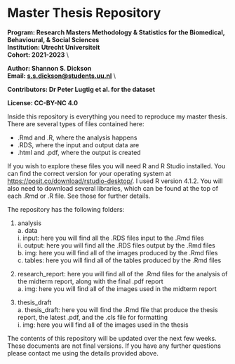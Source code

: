 # Master Thesis Repository

**Program: Research Masters Methodology & Statistics for the Biomedical, Behavioural, & Social Sciences** \
**Institution: Utrecht Universiteit** \
**Cohort: 2021-2023** \

**Author: Shannon S. Dickson** \
**Email: s.s.dickson@students.uu.nl** \

**Contributors: Dr Peter Lugtig et al. for the dataset**

**License: CC-BY-NC 4.0** 

Inside this repository is everything you need to reproduce my master thesis. There are several types of files contained here:

* .Rmd and .R, where the analysis happens 
* .RDS, where the input and output data are
* .html and .pdf, where the output is created

If you wish to explore these files you will need R and R Studio installed. You can find the correct version for your operating system at https://posit.co/download/rstudio-desktop/. I used R version 4.1.2. You will also need to download several libraries, which can be found at the top of each .Rmd or .R file. See those for further details. 

The repository has the following folders:

1. analysis \
    a. data \
        i.  input: here you will find all the .RDS files input to the .Rmd files \
        ii. output: here you will find all the .RDS files output by the .Rmd files \
    b. img: here you will find all of the images produced by the .Rmd files \
    c. tables: here you will find all of the tables produced by the .Rmd files 
    
2. research_report: here you will find all of the .Rmd files for the analysis of the midterm report, along with the final .pdf report \
    a. img: here you will find all of the images used in the midterm report 
    
3. thesis_draft \
    a. thesis_draft: here you will find the .Rmd file that produce the thesis report, the latest .pdf, and the .cls file for formatting \
        i. img:  here you will find all of the images used in the thesis 


The contents of this repository will be updated over the next few weeks. These documents are not final versions. If you have any further questions please contact me using the details provided above. 

